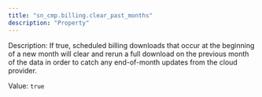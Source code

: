 ```yaml
---
title: "sn_cmp.billing.clear_past_months"
description: "Property"
---
```


Description: If true, scheduled billing downloads that occur at the beginning of a new month will clear and rerun a full download on the previous month of the data in order to catch any end-of-month updates from the cloud provider.

Value: `true`